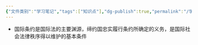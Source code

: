 ```yaml
---
{"文件类别":"学习笔记","tags":["知识点"],"dg-publish":true,"permalink":"/学习笔记/知识点cheese/国际条约/","dgPassFrontmatter":true}
---
```


- 国际条约是国际法的主要渊源，缔约国忠实履行条约所确定的义务，是国际社会法律秩序得以维护的基本条件